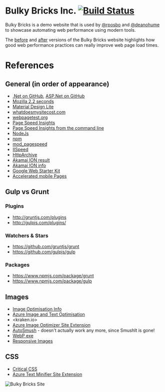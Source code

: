 # Bulky Bricks Inc. [![Build Status](https://travis-ci.org/rposbo/bulky-bricks-inc.svg?branch=master)](https://travis-ci.org/rposbo/bulky-bricks-inc)
Bulky Bricks is a demo website that is used by [@rposbo](https://twitter.com/rposbo) and [@deanohume](https://twitter.com/deanohume) to showcase automating web performance using modern tools.

The [before](http://rposbo.github.io/bulky-bricks-inc/before/index.html) and [after](http://rposbo.github.io/bulky-bricks-inc/after/index.html) versions of the Bulky Bricks website highlights how good web performance practices can really improve web page load times.


# References

## General (in order of appearance)
* [.Net on GitHub](https://github.com/Microsoft/dotnet/blob/master/dotnet-developer-projects.md), [ASP.Net on GitHub](https://github.com/aspnet)
* [Mozilla 2.2 seconds](https://blog.mozilla.org/metrics/2010/04/05/firefox-page-load-speed-%E2%80%93-part-ii/)
* [Material Design Lite](http://getmdl.io/started)
* [whatdoesmysitecost.com](http://whatdoesmysitecost.com)
* [webpagetest.org](http://webpagetest.org)
* [Page Speed Insights](developers.google.com/speed/pagespeed/insights/)
* [Page Speed Insights from the command line](https://www.npmjs.com/package/psi)
* [NodeJs](http://nodejs.org)
* [npm](http://npmjs.com)
* [mod_pagespeed](http://modpagespeed.com/)
* [IISpeed](http://www.iis.net/downloads/community/2013/05/iispeed)
* [HttpArchive](http://httparchive.org)
* [Akamai ION result](http://bit.ly/akamai-bulky)
* [Akamai ION info](http://bit.ly/akamai-ion)
* [Google Web Starter Kit](https://developers.google.com/web/tools/starter-kit/)
* [Accelerated mobile Pages](http://ampproject.org)

## Gulp vs Grunt
### Plugins
* http://gruntjs.com/plugins
* http://gulpjs.com/plugins/

### Watchers & Stars
* https://github.com/gruntjs/grunt
* https://github.com/gulpjs/gulp

### Packages
* https://www.npmjs.com/package/grunt
* https://www.npmjs.com/package/gulp

## Images

* [Image Optimisation Info](http://imageoptimization.info)
* [Azure Image and Text Optimisation](https://github.com/ligershark/AzureJobs)
* <kraken.io>
* [Azure Image Optimizer Site Extension](https://www.siteextensions.net/packages/AzureImageOptimizer/)
* [AutoSmush](http://bit.ly/amazon-smush) - doesn't actually work any more, since SmushIt is gone!
* [WebP exe](https://developers.google.com/speed/webp/download?hl=en)
* [Responsive Images](http://deanhume.com/home/blogpost/getting-started-with-the-picture-element/8109)


## CSS

* [Critical CSS](http://www.smashingmagazine.com/2015/08/understanding-critical-css/)
* [Azure Text Minifier Site Extension](https://github.com/ligershark/AzureJobs)





![Bulky Bricks Site](https://raw.githubusercontent.com/rposbo/bulky-bricks-inc/master/bulky-bricks-site.jpg "Bulky Bricks")
